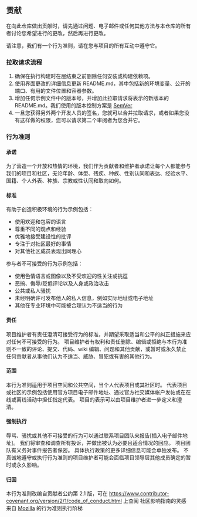## 贡献
在向此仓库做出贡献时，请先通过问题、电子邮件或任何其他方法与本仓库的所有者讨论您希望进行的更改，然后再进行更改。

请注意，我们有一个行为准则，请在您与项目的所有互动中遵守它。

### 拉取请求流程

1. 确保在执行构建时在层结束之前删除任何安装或构建依赖项。
2. 使用界面更改的详细信息更新 README.md，其中包括新的环境变量、公开的端口、有用的文件位置和容器参数。
3. 增加任何示例文件中的版本号，并增加此拉取请求将表示的新版本的 README.md。我们使用的版本控制方案是 [SemVer](http://semver.org/)
4. 一旦您获得另外两个开发人员的签名，您就可以合并拉取请求，或者如果您没有这样做的权限，您可以请求第二个审阅者为您合并它。

### 行为准则

#### 承诺
为了营造一个开放和热情的环境，我们作为贡献者和维护者承诺让每个人都能参与我们的项目和社区，无论年龄、体型、残疾、种族、性别认同和表达、经验水平、国籍、个人外表、种族、宗教或性认同和取向如何。

#### 标准
有助于创造积极环境的行为示例包括：

* 使用欢迎和包容的语言 
* 尊重不同的观点和经验 
* 优雅地接受建设性的批评 
* 专注于对社区最好的事情 
* 对其他社区成员表现出同理心

参与者不可接受的行为示例包括：
* 使用色情语言或图像以及不受欢迎的性关注或挑逗 
* 恶搞、侮辱/贬低评论以及人身或政治攻击
* 公共或私人骚扰 
* 未经明确许可发布他人的私人信息，例如实际地址或电子地址
* 其他在专业环境中可能被合理认为不适当的行为

#### 责任
项目维护者有责任澄清可接受行为的标准，并期望采取适当和公平的纠正措施来应对任何不可接受的行为。
项目维护者有权利和责任删除、编辑或拒绝与本行为准则不一致的评论、提交、代码、wiki 编辑、问题和其他贡献，或暂时或永久禁止任何贡献者从事他们认为不适当、威胁、冒犯或有害的其他行为。

#### 范围
本行为准则适用于项目空间和公共空间，当个人代表项目或其社区时。
代表项目或社区的示例包括使用官方项目电子邮件地址、通过官方社交媒体帐户发帖或在在线或离线活动中担任指定代表。
项目的表示可以由项目维护者进一步定义和澄清。

#### 强制执行
辱骂、骚扰或其他不可接受的行为可以通过联系项目团队来报告[插入电子邮件地址]。
我们将审查和调查所有投诉，并做出被认为必要且适合情况的回应。
项目团队有义务对事件报告者保密。
具体执行政策的更多详细信息可能会单独发布。
不真诚地遵守或执行行为准则的项目维护者可能会面临项目领导层其他成员确定的暂时或永久影响。

#### 归因
本行为准则改编自贡献者公约第 2.1 版，可在 https://www.contributor-covenant.org/version/2/1/code_of_conduct.html 上查阅
社区影响指南的灵感来自 [Mozilla](https://github.com/mozilla/diversity) 的行为准则执行阶梯

